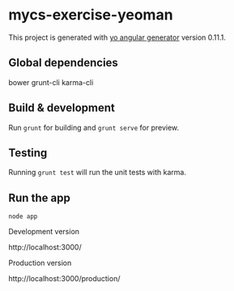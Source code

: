 # mycs-exercise-yeoman

This project is generated with [yo angular generator](https://github.com/yeoman/generator-angular)
version 0.11.1.

## Global dependencies

bower
grunt-cli
karma-cli

## Build & development

Run `grunt` for building and `grunt serve` for preview.

## Testing

Running `grunt test` will run the unit tests with karma.

## Run the app

```shell
node app
```

Development version

http://localhost:3000/

Production version

http://localhost:3000/production/
